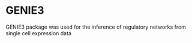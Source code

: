 # GENIE3

GENIE3 package was used for the inference of regulatory networks from single cell expression data 
